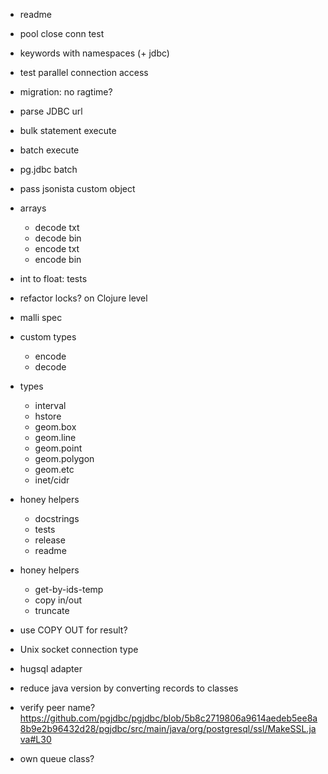 
- readme

- pool close conn test
- keywords with namespaces (+ jdbc)

- test parallel connection access

- migration: no ragtime?
- parse JDBC url

- bulk statement execute
- batch execute
- pg.jdbc batch

- pass jsonista custom object

- arrays
  - decode txt
  - decode bin
  - encode txt
  - encode bin

- int to float: tests
- refactor locks? on Clojure level

- malli spec

- custom types
  - encode
  - decode

- types
  - interval
  - hstore
  - geom.box
  - geom.line
  - geom.point
  - geom.polygon
  - geom.etc
  - inet/cidr

- honey helpers
  - docstrings
  - tests
  - release
  - readme

- honey helpers
  - get-by-ids-temp
  - copy in/out
  - truncate

- use COPY OUT for result?
- Unix socket connection type
- hugsql adapter

- reduce java version by converting records to classes

- verify peer name? https://github.com/pgjdbc/pgjdbc/blob/5b8c2719806a9614aedeb5ee8a8b9e2b96432d28/pgjdbc/src/main/java/org/postgresql/ssl/MakeSSL.java#L30

- own queue class?
